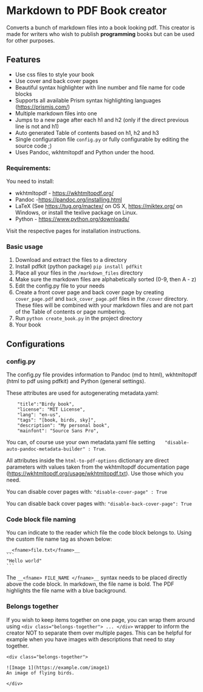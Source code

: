 # Markdown to PDF Book creator
Converts a bunch of markdown files into a book looking pdf.
This creator is made for writers who wish to publish **programming** books but can be used for other purposes.

## Features

- Use css files to style your book
- Use cover and back cover pages
- Beautiful syntax highlighter with line number and file name for code blocks
- Supports all available Prism syntax highlighting languages (https://prismjs.com/)
- Multiple markdown files into one
- Jumps to a new page after each h1 and h2 (only if the direct previous line is not and h1)
- Auto generated Table of contents based on h1, h2 and h3
- Single configuration file `config.py` or fully configurable by editing the source code ;)
- Uses Pandoc, wkhtmltopdf and Python under the hood.



### Requirements:
You need to install:
- wkhtmltopdf - https://wkhtmltopdf.org/
- Pandoc -https://pandoc.org/installing.html
- LaTeX (See https://tug.org/mactex/ on OS X, https://miktex.org/ on Windows, or install the texlive package on Linux.
- Python  - https://www.python.org/downloads/

Visit the respective pages for installation instructions.

### Basic usage
1. Download and extract the files to a directory
2. Install pdfkit (python package)  `pip install pdfkit`
3. Place all your files in the `/markdown_files` directory
4. Make sure the markdown files are alphabetically sorted (0-9, then A - z)
5. Edit the config.py file to your needs
6. Create a front cover page and back cover page by creating `cover_page.pdf` and `back_cover_page.pdf` files in the `/cover` directory. These files will be combined with your markdown files and are not part of the Table of contents or page numbering.
7. Run `python create_book.py` in the project directory
8. Your book



## Configurations

### config.py

The config.py file provides information to Pandoc (md to html), wkhtmltopdf (html to pdf using pdfkit) and Python (general settings).

These attributes are used for autogenerating metadata.yaml:

```
	"title":"Birdy book",
	"license": "MIT License",
	"lang": "en-us",
	"tags": "[book, birds, sky]",
	"description": "My personal book",
	"mainfont": "Source Sans Pro",
```

You can, of course use your own metadata.yaml file setting  `	"disable-auto-pandoc-metadata-builder" : True`.



All attributes inside the `html-to-pdf-options` dictionary are direct parameters with values taken from the wkhtmltopdf documentation page (https://wkhtmltopdf.org/usage/wkhtmltopdf.txt). Use those which you need.



You can disable cover pages with: `"disable-cover-page" : True`

You can disable back cover pages with: `"disable-back-cover-page": True`



### Code block file naming

You can indicate to the reader which file the code block belongs to. Using the custom file name tag as shown below:

```
__<fname>file.txt</fname>__
​```
"Hello world"
​```
```

The `__<fname> FILE_NAME </fname>__` syntax needs to be placed directly above the code block. In markdown, the file name is bold.  The PDF highlights the file name with a blue background.



### Belongs together

If you wish to keep items together on one page, you can wrap them around using `<div class="belongs-together"> ... </div>` wrapper to inform the creator NOT to separate them over multiple pages. This can be helpful for example when you have images with descriptions that need to stay together.

```
<div class="belongs-together">

![Image 1](https://example.com/image1)
An image of flying birds.

</div>
```

